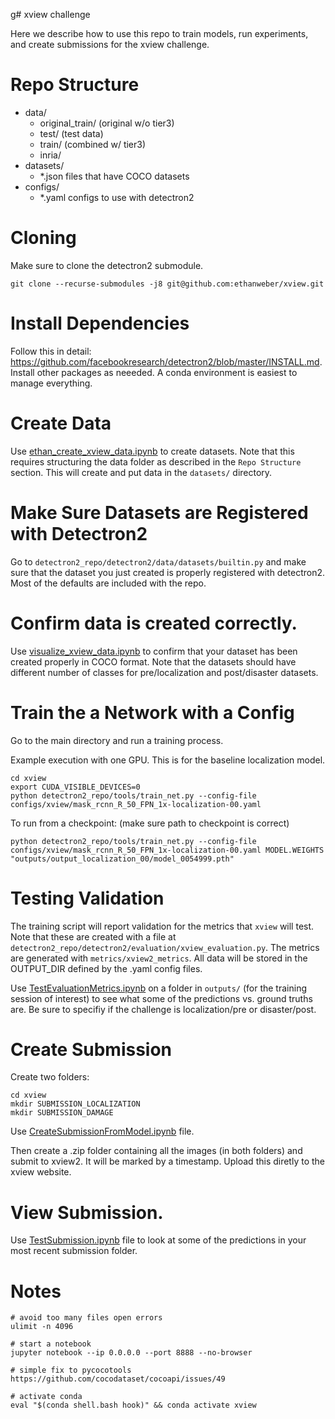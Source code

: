 g# xview challenge

Here we describe how to use this repo to train models, run experiments, and create submissions for the xview challenge.

# Repo Structure

- data/
    - original_train/ (original w/o tier3)
    - test/ (test data)
    - train/ (combined w/ tier3)
    - inria/
- datasets/
    - *.json files that have COCO datasets
- configs/
    - *.yaml configs to use with detectron2

# Cloning

Make sure to clone the detectron2 submodule.

`git clone --recurse-submodules -j8 git@github.com:ethanweber/xview.git`

# Install Dependencies

Follow this in detail: https://github.com/facebookresearch/detectron2/blob/master/INSTALL.md. Install other packages as neeeded. A conda environment is easiest to manage everything.

# Create Data

Use [ethan_create_xview_data.ipynb](ethan_create_xview_data.ipynb) to create datasets. Note that this requires structuring the data folder as described in the `Repo Structure` section. This will create and put data in the `datasets/` directory.

# Make Sure Datasets are Registered with Detectron2

Go to `detectron2_repo/detectron2/data/datasets/builtin.py` and make sure that the dataset you just created is properly registered with detectron2. Most of the defaults are included with the repo.

# Confirm data is created correctly.

Use [visualize_xview_data.ipynb](visualize_xview_data.ipynb) to confirm that your dataset has been created properly in COCO format. Note that the datasets should have different number of classes for pre/localization and post/disaster datasets.

# Train the a Network with a Config

Go to the main directory and run a training process.

Example execution with one GPU. This is for the baseline localization model.
```
cd xview
export CUDA_VISIBLE_DEVICES=0
python detectron2_repo/tools/train_net.py --config-file configs/xview/mask_rcnn_R_50_FPN_1x-localization-00.yaml
```

To run from a checkpoint: (make sure path to checkpoint is correct)
```
python detectron2_repo/tools/train_net.py --config-file configs/xview/mask_rcnn_R_50_FPN_1x-localization-00.yaml MODEL.WEIGHTS "outputs/output_localization_00/model_0054999.pth"
```

# Testing Validation

The training script will report validation for the metrics that `xview` will test. Note that these are created with a file at `detectron2_repo/detectron2/evaluation/xview_evaluation.py`. The metrics are generated with `metrics/xview2_metrics`. All data will be stored in the OUTPUT_DIR defined by the .yaml config files.

Use [TestEvaluationMetrics.ipynb](TestEvaluationMetrics.ipynb) on a folder in `outputs/` (for the training session of interest) to see what some of the predictions vs. ground truths are. Be sure to specifiy if the challenge is localization/pre or disaster/post.

# Create Submission

Create two folders:
```
cd xview
mkdir SUBMISSION_LOCALIZATION
mkdir SUBMISSION_DAMAGE
```

Use [CreateSubmissionFromModel.ipynb](CreateSubmissionFromModel.ipynb) file.

Then create a .zip folder containing all the images (in both folders) and submit to xview2. It will be marked by a timestamp. Upload this diretly to the xview website.

# View Submission.

Use [TestSubmission.ipynb](TestSubmission.ipynb) file to look at some of the predictions in your most recent submission folder.


# Notes

```
# avoid too many files open errors
ulimit -n 4096

# start a notebook
jupyter notebook --ip 0.0.0.0 --port 8888 --no-browser

# simple fix to pycocotools
https://github.com/cocodataset/cocoapi/issues/49

# activate conda
eval "$(conda shell.bash hook)" && conda activate xview
```